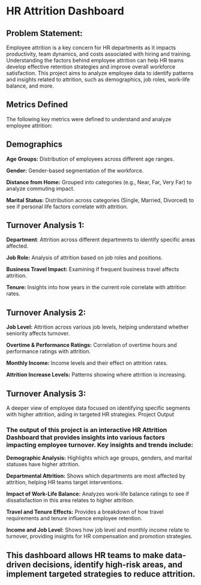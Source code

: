 # HR Attrition Dashboard

## Problem Statement:
Employee attrition is a key concern for HR departments as it impacts productivity, team dynamics, and costs associated with hiring and training. Understanding the factors behind employee attrition can help HR teams develop effective retention strategies and improve overall workforce satisfaction. This project aims to analyze employee data to identify patterns and insights related to attrition, such as demographics, job roles, work-life balance, and more.

## Metrics Defined

The following key metrics were defined to understand and analyze employee attrition:

## Demographics

**Age Groups:** Distribution of employees across different age ranges.

**Gender:** Gender-based segmentation of the workforce.

**Distance from Home:** Grouped into categories (e.g., Near, Far, Very Far) to analyze commuting impact.

**Marital Status:** Distribution across categories (Single, Married, Divorced) to see if personal life factors correlate with attrition.

## Turnover Analysis 1:

**Department**: Attrition across different departments to identify specific areas affected.

**Job Role:** Analysis of attrition based on job roles and positions.

**Business Travel Impact:** Examining if frequent business travel affects attrition.

**Tenure:** Insights into how years in the current role correlate with attrition rates.

## Turnover Analysis 2:

**Job Level:** Attrition across various job levels, helping understand whether seniority affects turnover.

**Overtime & Performance Ratings:** Correlation of overtime hours and performance ratings with attrition.

**Monthly Income:** Income levels and their effect on attrition rates.

**Attrition Increase Levels:** Patterns showing where attrition is increasing.

## Turnover Analysis 3:

A deeper view of employee data focused on identifying specific segments with higher attrition, aiding in targeted HR strategies.
Project Output

### The output of this project is an interactive HR Attrition Dashboard that provides insights into various factors impacting employee turnover. Key insights and trends include:

**Demographic Analysis:** Highlights which age groups, genders, and marital statuses have higher attrition.

**Departmental Attrition:** Shows which departments are most affected by attrition, helping HR teams target interventions.

**Impact of Work-Life Balance:** Analyzes work-life balance ratings to see if dissatisfaction in this area relates to higher attrition.

**Travel and Tenure Effects:** Provides a breakdown of how travel requirements and tenure influence employee retention.

**Income and Job Level:** Shows how job level and monthly income relate to turnover, providing insights for HR compensation and promotion strategies.

## This dashboard allows HR teams to make data-driven decisions, identify high-risk areas, and implement targeted strategies to reduce attrition.
